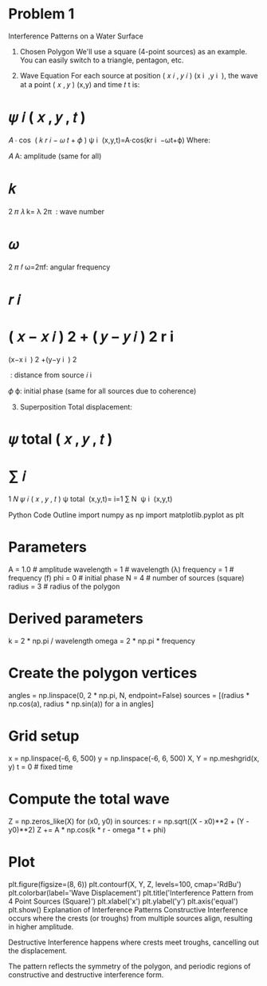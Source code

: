 # Problem 1
 Interference Patterns on a Water Surface
1. Chosen Polygon
We'll use a square (4-point sources) as an example. You can easily switch to a triangle, pentagon, etc.

2. Wave Equation
For each source at position 
(
𝑥
𝑖
,
𝑦
𝑖
)
(x 
i
​
 ,y 
i
​
 ), the wave at a point 
(
𝑥
,
𝑦
)
(x,y) and time 
𝑡
t is:

𝜓
𝑖
(
𝑥
,
𝑦
,
𝑡
)
=
𝐴
⋅
cos
⁡
(
𝑘
𝑟
𝑖
−
𝜔
𝑡
+
𝜙
)
ψ 
i
​
 (x,y,t)=A⋅cos(kr 
i
​
 −ωt+ϕ)
Where:

𝐴
A: amplitude (same for all)

𝑘
=
2
𝜋
𝜆
k= 
λ
2π
​
 : wave number

𝜔
=
2
𝜋
𝑓
ω=2πf: angular frequency

𝑟
𝑖
=
(
𝑥
−
𝑥
𝑖
)
2
+
(
𝑦
−
𝑦
𝑖
)
2
r 
i
​
 = 
(x−x 
i
​
 ) 
2
 +(y−y 
i
​
 ) 
2
 
​
 : distance from source 
𝑖
i

𝜙
ϕ: initial phase (same for all sources due to coherence)

3. Superposition
Total displacement:

𝜓
total
(
𝑥
,
𝑦
,
𝑡
)
=
∑
𝑖
=
1
𝑁
𝜓
𝑖
(
𝑥
,
𝑦
,
𝑡
)
ψ 
total
​
 (x,y,t)= 
i=1
∑
N
​
 ψ 
i
​
 (x,y,t)

Python Code Outline
import numpy as np
import matplotlib.pyplot as plt

# Parameters
A = 1.0         # amplitude
wavelength = 1  # wavelength (λ)
frequency = 1   # frequency (f)
phi = 0         # initial phase
N = 4           # number of sources (square)
radius = 3      # radius of the polygon

# Derived parameters
k = 2 * np.pi / wavelength
omega = 2 * np.pi * frequency

# Create the polygon vertices
angles = np.linspace(0, 2 * np.pi, N, endpoint=False)
sources = [(radius * np.cos(a), radius * np.sin(a)) for a in angles]

# Grid setup
x = np.linspace(-6, 6, 500)
y = np.linspace(-6, 6, 500)
X, Y = np.meshgrid(x, y)
t = 0  # fixed time

# Compute the total wave
Z = np.zeros_like(X)
for (x0, y0) in sources:
    r = np.sqrt((X - x0)**2 + (Y - y0)**2)
    Z += A * np.cos(k * r - omega * t + phi)

# Plot
plt.figure(figsize=(8, 6))
plt.contourf(X, Y, Z, levels=100, cmap='RdBu')
plt.colorbar(label='Wave Displacement')
plt.title('Interference Pattern from 4 Point Sources (Square)')
plt.xlabel('x')
plt.ylabel('y')
plt.axis('equal')
plt.show()
Explanation of Interference Patterns
Constructive Interference occurs where the crests (or troughs) from multiple sources align, resulting in higher amplitude.

Destructive Interference happens where crests meet troughs, cancelling out the displacement.

The pattern reflects the symmetry of the polygon, and periodic regions of constructive and destructive interference form.
